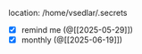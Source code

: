 
location: /home/vsedlar/.secrets 

- [x] remind me (@[[2025-05-29]])
- [x] monthly (@[[2025-06-19]])
